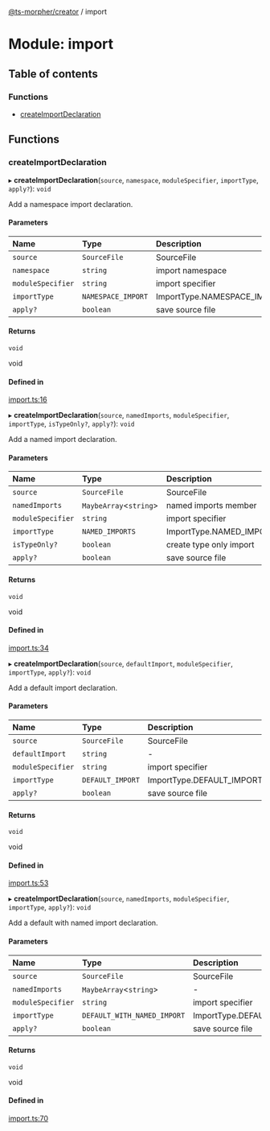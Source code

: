 [@ts-morpher/creator](../README.md) / import

# Module: import

## Table of contents

### Functions

- [createImportDeclaration](import.md#createimportdeclaration)

## Functions

### createImportDeclaration

▸ **createImportDeclaration**(`source`, `namespace`, `moduleSpecifier`, `importType`, `apply?`): `void`

Add a namespace import declaration.

#### Parameters

| Name | Type | Description |
| :------ | :------ | :------ |
| `source` | `SourceFile` | SourceFile |
| `namespace` | `string` | import namespace |
| `moduleSpecifier` | `string` | import specifier |
| `importType` | `NAMESPACE_IMPORT` | ImportType.NAMESPACE_IMPORT |
| `apply?` | `boolean` | save source file |

#### Returns

`void`

void

#### Defined in

[import.ts:16](https://github.com/linbudu599/morpher/blob/98d4a1f/packages/creator/src/import.ts#L16)

▸ **createImportDeclaration**(`source`, `namedImports`, `moduleSpecifier`, `importType`, `isTypeOnly?`, `apply?`): `void`

Add a named import declaration.

#### Parameters

| Name | Type | Description |
| :------ | :------ | :------ |
| `source` | `SourceFile` | SourceFile |
| `namedImports` | `MaybeArray`<`string`\> | named imports member |
| `moduleSpecifier` | `string` | import specifier |
| `importType` | `NAMED_IMPORTS` | ImportType.NAMED_IMPORTS |
| `isTypeOnly?` | `boolean` | create type only import |
| `apply?` | `boolean` | save source file |

#### Returns

`void`

void

#### Defined in

[import.ts:34](https://github.com/linbudu599/morpher/blob/98d4a1f/packages/creator/src/import.ts#L34)

▸ **createImportDeclaration**(`source`, `defaultImport`, `moduleSpecifier`, `importType`, `apply?`): `void`

Add a default import declaration.

#### Parameters

| Name | Type | Description |
| :------ | :------ | :------ |
| `source` | `SourceFile` | SourceFile |
| `defaultImport` | `string` | - |
| `moduleSpecifier` | `string` | import specifier |
| `importType` | `DEFAULT_IMPORT` | ImportType.DEFAULT_IMPORT |
| `apply?` | `boolean` | save source file |

#### Returns

`void`

void

#### Defined in

[import.ts:53](https://github.com/linbudu599/morpher/blob/98d4a1f/packages/creator/src/import.ts#L53)

▸ **createImportDeclaration**(`source`, `namedImports`, `moduleSpecifier`, `importType`, `apply?`): `void`

Add a default with named import declaration.

#### Parameters

| Name | Type | Description |
| :------ | :------ | :------ |
| `source` | `SourceFile` | SourceFile |
| `namedImports` | `MaybeArray`<`string`\> | - |
| `moduleSpecifier` | `string` | import specifier |
| `importType` | `DEFAULT_WITH_NAMED_IMPORT` | ImportType.DEFAULT_WITH_NAMED_IMPORT |
| `apply?` | `boolean` | save source file |

#### Returns

`void`

void

#### Defined in

[import.ts:70](https://github.com/linbudu599/morpher/blob/98d4a1f/packages/creator/src/import.ts#L70)
